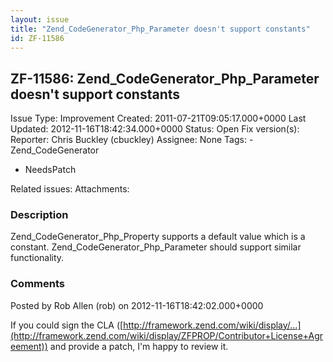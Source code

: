 ```yaml
---
layout: issue
title: "Zend_CodeGenerator_Php_Parameter doesn't support constants"
id: ZF-11586
---
```


ZF-11586: Zend\_CodeGenerator\_Php\_Parameter doesn't support constants
-----------------------------------------------------------------------

 Issue Type: Improvement Created: 2011-07-21T09:05:17.000+0000 Last Updated: 2012-11-16T18:42:34.000+0000 Status: Open Fix version(s): 
 Reporter:  Chris Buckley (cbuckley)  Assignee:  None  Tags: - Zend\_CodeGenerator
- NeedsPatch
 
 Related issues: 
 Attachments: 
### Description

Zend\_CodeGenerator\_Php\_Property supports a default value which is a constant. Zend\_CodeGenerator\_Php\_Parameter should support similar functionality.

 

 

### Comments

Posted by Rob Allen (rob) on 2012-11-16T18:42:02.000+0000

If you could sign the CLA ([http://framework.zend.com/wiki/display/…](http://framework.zend.com/wiki/display/ZFPROP/Contributor+License+Agreement)) and provide a patch, I'm happy to review it.

 

 